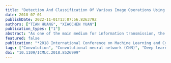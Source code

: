 ```yaml
---
title: "Detection And Classification Of Various Image Operations Using Deep Learning Technology"
date: 2018-07-01
publishDate: 2022-11-01T13:07:56.826379Z
authors: ["TIAN HUANG", "XIAOCHEN YUAN"]
publication_types: ["1"]
abstract: "As one of the main medium for information transmission, the digital imagecan be easily tampered during transmission. It is becoming more and more important to identifywhether the given image is an original image or a processed image. In this paper, we propose acompact universal feature based on spatial domain in virtue of some latest image forensic methods and design a multi-class classification scheme using the deep learning technique, to identify and furthermore classify the various normal image operations. According to the experimental results, the proposed method can well detect and classify the multiple common image post-processing operations. And the comparison with the existing feature shows the better performance of the proposed method."
featured: false
publication: "*2018 International Conference on Machine Learning and Cybernetics (ICMLC)*"
tags: ["Convolution", "Convolutional neural network (CNN)", "Deep learning technique", "Digital images", "Feature extraction", "Filtering", "Image coding", "Image post-processing Operations detection", "Quantization (signal)", "Spatial rich model (SRM)"]
doi: "10.1109/ICMLC.2018.8526999"
---
```


